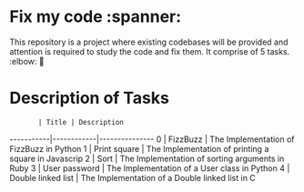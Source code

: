# Fix my code :spanner:
This repository is a project where existing codebases will be provided and attention is required to study the code and fix them.
It comprise of 5 tasks. :elbow: :rocket:

# Description of Tasks
           | Title | Description
-----------|------------|---------------
0 | FizzBuzz | The Implementation of FizzBuzz in Python
1 | Print square | The Implementation of printing a square in Javascrip
2 | Sort | The Implementation of sorting arguments in Ruby
3 | User password | The Implementation of a User class in Python
4 | Double linked list | The Implementation of a Double linked list in C


